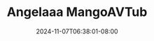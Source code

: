 --- 
title: "Angelaaa MangoAVTub"
description: "download bokep Angelaaa MangoAVTub   full baru"
date: 2024-11-07T06:38:01-08:00
file_code: "4xbxtbd1qb3n"
draft: false
cover: "vk0dtjl7z9upn6fw.jpg"
tags: ["Angelaaa", "MangoAVTub", "bokep-indo", "bokep-viral", "bokep-ig"]
length: 2490
fld_id: "1482853"
foldername: "Angelaaa"
categories: ["Angelaaa"]
views: 0
---